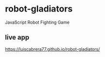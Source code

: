 # robot-gladiators
JavaScript Robot Fighting Game
## live app
https://luiscabrera77.github.io/robot-gladiators/
